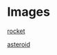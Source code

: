 # Images
[rocket](https://www.hiclipart.com/free-transparent-background-png-clipart-jyidi) <br />

[asteroid](https://pngimg.com/image/105527)


